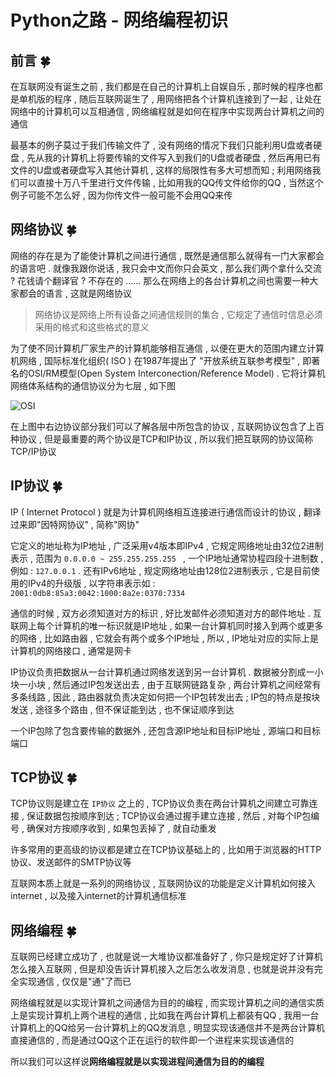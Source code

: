 # Python之路 - 网络编程初识

## 前言  🍀

在互联网没有诞生之前 , 我们都是在自己的计算机上自娱自乐 , 那时候的程序也都是单机版的程序 , 随后互联网诞生了 , 用网络把各个计算机连接到了一起 , 让处在网络中的计算机可以互相通信 , 网络编程就是如何在程序中实现两台计算机之间的通信

最基本的例子莫过于我们传输文件了 , 没有网络的情况下我们只能利用U盘或者硬盘 , 先从我的计算机上将要传输的文件写入到我们的U盘或者硬盘 , 然后再用已有文件的U盘或者硬盘写入其他计算机 , 这样的局限性有多大可想而知 ; 利用网络我们可以直接十万八千里进行文件传输 , 比如用我的QQ传文件给你的QQ , 当然这个例子可能不怎么好 , 因为你传文件一般可能不会用QQ来传

## 网络协议  🍀

网络的存在是为了能使计算机之间进行通信 , 既然是通信那么就得有一门大家都会的语言吧 . 就像我跟你说话 , 我只会中文而你只会英文 , 那么我们两个拿什么交流 ? 花钱请个翻译官 ? 不存在的 ...... 那么在网络上的各台计算机之间也需要一种大家都会的语言 , 这就是网络协议

> 网络协议是网络上所有设备之间通信规则的集合 , 它规定了通信时信息必须采用的格式和这些格式的意义 

为了使不同计算机厂家生产的计算机能够相互通信 , 以便在更大的范围内建立计算机网络 , 国际标准化组织( ISO ) 在1987年提出了 "开放系统互联参考模型" , 即著名的OSI/RM模型(Open System Interconection/Reference Model) . 它将计算机网络体系结构的通信协议分为七层 , 如下图

![OSI](http://oux34p43l.bkt.clouddn.com/OSI.png)

在上图中右边协议部分我们可以了解各层中所包含的协议 , 互联网协议包含了上百种协议 , 但是最重要的两个协议是TCP和IP协议 , 所以我们把互联网的协议简称TCP/IP协议

## IP协议  🍀

IP ( Internet Protocol ) 就是为计算机网络相互连接进行通信而设计的协议 , 翻译过来即"因特网协议" , 简称"网协"

它定义的地址称为IP地址 , 广泛采用v4版本即IPv4 , 它规定网络地址由32位2进制表示 , 范围为 `0.0.0.0 ~ 255.255.255.255 ` , 一个IP地址通常协程四段十进制数 , 例如 : ` 127.0.0.1 `  . 还有IPv6地址 , 规定网络地址由128位2进制表示 , 它是目前使用的IPv4的升级版 , 以字符串表示如 : `2001:0db8:85a3:0042:1000:8a2e:0370:7334 `

通信的时候 , 双方必须知道对方的标识 , 好比发邮件必须知道对方的邮件地址 . 互联网上每个计算机的唯一标识就是IP地址 , 如果一台计算机同时接入到两个或更多的网络 , 比如路由器 , 它就会有两个或多个IP地址 , 所以 , IP地址对应的实际上是计算机的网络接口 , 通常是网卡

IP协议负责把数据从一台计算机通过网络发送到另一台计算机 . 数据被分割成一小块一小块 , 然后通过IP包发送出去 , 由于互联网链路复杂 , 两台计算机之间经常有多条线路 , 因此 , 路由器就负责决定如何把一个IP包转发出去 ; IP包的特点是按块发送 , 途径多个路由 , 但不保证能到达 , 也不保证顺序到达

一个IP包除了包含要传输的数据外 , 还包含源IP地址和目标IP地址 , 源端口和目标端口

## TCP协议  🍀

TCP协议则是建立在 ` IP协议 ` 之上的 , TCP协议负责在两台计算机之间建立可靠连接 , 保证数据包按顺序到达 ; TCP协议会通过握手建立连接 , 然后 , 对每个IP包编号 , 确保对方按顺序收到 , 如果包丢掉了 , 就自动重发

许多常用的更高级的协议都是建立在TCP协议基础上的 , 比如用于浏览器的HTTP协议、发送邮件的SMTP协议等

互联网本质上就是一系列的网络协议 , 互联网协议的功能是定义计算机如何接入internet , 以及接入internet的计算机通信标准

## 网络编程  🍀

互联网已经建立成功了 , 也就是说一大堆协议都准备好了 , 你只是规定好了计算机怎么接入互联网 , 但是却没告诉计算机接入之后怎么收发消息 , 也就是说并没有完全实现通信 , 仅仅是"通"了而已

网络编程就是以实现计算机之间通信为目的的编程 , 而实现计算机之间的通信实质上是实现计算机上两个进程的通信 , 比如我在两台计算机上都装有QQ , 我用一台计算机上的QQ给另一台计算机上的QQ发消息 , 明显实现该通信并不是两台计算机直接通信的 , 而是通过QQ这个正在运行的软件即一个进程来实现该通信的

所以我们可以这样说**网络编程就是以实现进程间通信为目的的编程** 


